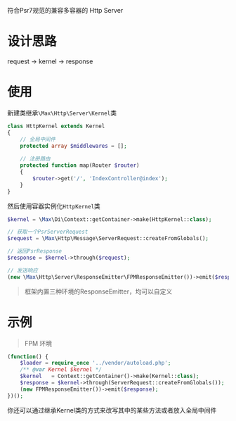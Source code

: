 符合Psr7规范的兼容多容器的 Http Server

# 设计思路

request -> kernel -> response

# 使用

新建类继承`\Max\Http\Server\Kernel`类

```php
class HttpKernel extends Kernel 
{
    // 全局中间件
    protected array $middlewares = [];
    
    // 注册路由
    protected function map(Router $router)
    {
        $router->get('/', 'IndexController@index');
    }
}
```

然后使用容器实例化`HttpKernel`类

```php
$kernel = \Max\Di\Context::getContainer->make(HttpKernel::class);

// 获取一个PsrServerRequest
$request = \Max\Http\Message\ServerRequest::createFromGlobals();

// 返回PsrResponse
$response = $kernel->through($request);

// 发送响应
(new \Max\Http\Server\ResponseEmitter\FPMResponseEmitter())->emit($response);

```

> 框架内置三种环境的ResponseEmitter，均可以自定义

# 示例

> FPM 环境

```php
(function() {
    $loader = require_once '../vendor/autoload.php';
    /** @var Kernel $kernel */
    $kernel   = Context::getContainer()->make(Kernel::class);
    $response = $kernel->through(ServerRequest::createFromGlobals());
    (new FPMResponseEmitter())->emit($response);
})();
```

你还可以通过继承Kernel类的方式来改写其中的某些方法或者放入全局中间件
